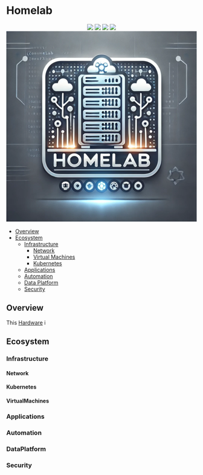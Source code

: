 # Homelab

<div align="center">
  <img src="https://img.shields.io/badge/Proxmox-E57000?style=for-the-badge&logo=proxmox&logoColor=white" />
  <img src="https://img.shields.io/badge/NVIDIA-GTX4070-76B900?style=for-the-badge&logo=nvidia&logoColor=white" />
  <img src="https://img.shields.io/badge/Intel%20Core_i9_10th-0071C5?style=for-the-badge&logo=intel&logoColor=white" />
  <img src="https://img.shields.io/badge/Argo%20CD-1e0b3e?style=for-the-badge&logo=argo&logoColor=#d16044" />
</div>

<div align="center">
  <img src="./docs/assets/homelab-logo.webp" />
</div>

- [Overview](#Overview)
- [Ecosystem](#Ecosystem)
  - [Infrastructure](#Infrastructure)
    - [Network](#Network)
    - [Virtual Machines](#VirtualMachines)
    - [Kubernetes](#Kubernetes)
  - [Applications](#Applications)
  - [Automation](#Automation)
  - [Data Platform](#DataPlatform)
  - [Security](#Security)


## Overview

This [Hardware](./docs/hardware.md) i

## Ecosystem



### Infrastructure

#### Network

#### Kubernetes

#### VirtualMachines

### Applications

### Automation

### DataPlatform

### Security